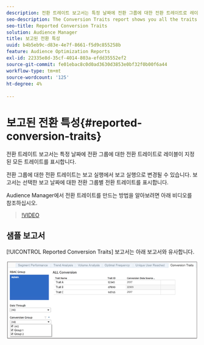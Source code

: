 ```yaml
---
description: 전환 트레이트 보고서는 특정 날짜에 전환 그룹에 대한 전환 트레이트로 레이블이 지정된 모든 트레이트를 표시합니다. 전환 그룹에 대한 전환 트레이트는 보고 실행에서 보고 실행으로 변경될 수 있습니다. 보고서는 선택한 보고 날짜에 대한 전환 그룹별 전환 트레이트를 표시합니다.
seo-description: The Conversion Traits report shows you all the traits labeled as conversion traits for a conversion group at a certain date. Conversion traits for conversion groups can change from reporting run to reporting run. The report displays conversion traits by conversion group for the selected reporting date.
seo-title: Reported Conversion Traits
solution: Audience Manager
title: 보고된 전환 특성
uuid: b4b5eb9c-d83e-4e7f-8661-f5d9c855258b
feature: Audience Optimization Reports
exl-id: 22335e8d-35cf-4014-803a-efdd35552ef2
source-git-commit: fe01ebac8c0d0ad3630d3853e0bf32f0b00f6a44
workflow-type: tm+mt
source-wordcount: '125'
ht-degree: 4%

---
```


# 보고된 전환 특성{#reported-conversion-traits}

전환 트레이트 보고서는 특정 날짜에 전환 그룹에 대한 전환 트레이트로 레이블이 지정된 모든 트레이트를 표시합니다.

전환 그룹에 대한 전환 트레이트는 보고 실행에서 보고 실행으로 변경될 수 있습니다. 보고서는 선택한 보고 날짜에 대한 전환 그룹별 전환 트레이트를 표시합니다.

Audience Manager에서 전환 트레이트를 만드는 방법을 알아보려면 아래 비디오를 참조하십시오.

>[!VIDEO](https://video.tv.adobe.com/v/23431/)

## 샘플 보고서

[!UICONTROL Reported Conversion Traits] 보고서는 아래 보고서와 유사합니다.

![](assets/reported-conversion-traits.png)
